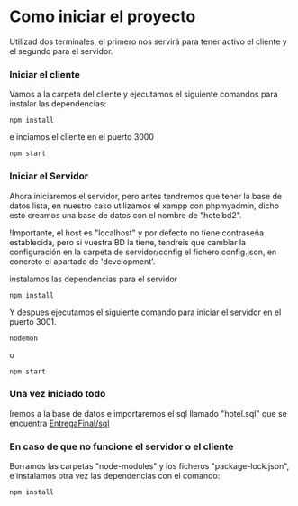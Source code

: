 # Como iniciar el proyecto

Utilizad dos terminales, el primero nos servirá para tener activo el cliente y el segundo para el servidor.

### Iniciar el cliente

Vamos a la carpeta del cliente y ejecutamos el siguiente comandos para instalar las dependencias:
````
npm install
````
e inciamos el cliente en el puerto 3000
````
npm start
````

### Iniciar el Servidor

Ahora iniciaremos el servidor, pero antes tendremos que tener la base de datos lista, en nuestro caso utilizamos el xampp con phpmyadmin,
dicho esto creamos una base de datos con el nombre de "hotelbd2".

!Importante, el host es "localhost" y por defecto no tiene contraseña establecida, pero si vuestra BD la tiene, tendreis que cambiar la configuración en la carpeta de servidor/config el fichero config.json, en concreto el apartado de 'development'.

instalamos las dependencias para el servidor
````
npm install
````

Y despues ejecutamos el siguiente comando para iniciar el servidor en el puerto 3001. 
````
nodemon 
````
o
````
npm start
````

### Una vez iniciado todo 
Iremos a la base de datos e importaremos el sql llamado "hotel.sql" que se encuentra [EntregaFinal/sql](https://github.com/IES-Jaume-Balmes/2020-21-DAW2-M12-Hotel-Bienestar/tree/main/Documentacion/EntregaFinal/sql)

### En caso de que no funcione el servidor o el cliente

Borramos las carpetas "node-modules" y los ficheros "package-lock.json", e instalamos otra vez las dependencias con el comando:

````
npm install
````


